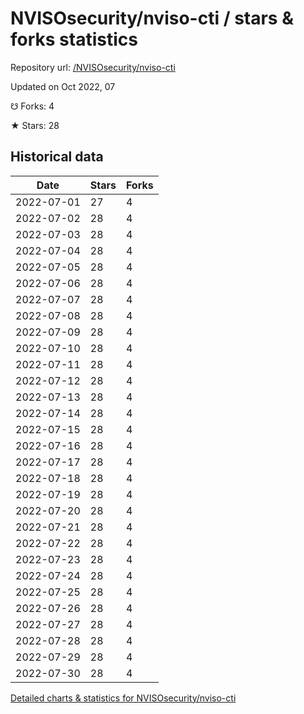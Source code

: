 # NVISOsecurity/nviso-cti / stars & forks statistics

Repository url: [/NVISOsecurity/nviso-cti](https://github.com/NVISOsecurity/nviso-cti)

Updated on Oct 2022, 07

☋ Forks: 4

★ Stars: 28

## Historical data
| Date | Stars | Forks |
|------|-------|-------|
| 2022-07-01 | 27 | 4 | 
| 2022-07-02 | 28 | 4 | 
| 2022-07-03 | 28 | 4 | 
| 2022-07-04 | 28 | 4 | 
| 2022-07-05 | 28 | 4 | 
| 2022-07-06 | 28 | 4 | 
| 2022-07-07 | 28 | 4 | 
| 2022-07-08 | 28 | 4 | 
| 2022-07-09 | 28 | 4 | 
| 2022-07-10 | 28 | 4 | 
| 2022-07-11 | 28 | 4 | 
| 2022-07-12 | 28 | 4 | 
| 2022-07-13 | 28 | 4 | 
| 2022-07-14 | 28 | 4 | 
| 2022-07-15 | 28 | 4 | 
| 2022-07-16 | 28 | 4 | 
| 2022-07-17 | 28 | 4 | 
| 2022-07-18 | 28 | 4 | 
| 2022-07-19 | 28 | 4 | 
| 2022-07-20 | 28 | 4 | 
| 2022-07-21 | 28 | 4 | 
| 2022-07-22 | 28 | 4 | 
| 2022-07-23 | 28 | 4 | 
| 2022-07-24 | 28 | 4 | 
| 2022-07-25 | 28 | 4 | 
| 2022-07-26 | 28 | 4 | 
| 2022-07-27 | 28 | 4 | 
| 2022-07-28 | 28 | 4 | 
| 2022-07-29 | 28 | 4 | 
| 2022-07-30 | 28 | 4 | 


[Detailed charts & statistics for NVISOsecurity/nviso-cti](https://reviewgithub.com/rep/NVISOsecurity/nviso-cti)
